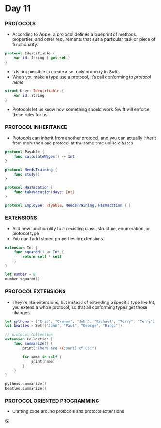 # Day 11

### PROTOCOLS
- According to Apple, a protocol defines a blueprint of methods, properties, and other requirements that suit a particular task or piece of functionality.
```swift
protocol Identifiable {
    var id: String { get set }
}
```
- It is not possible to create a set only property in Swift.
- When you make a type use a protocol, it’s call conforming to *protocol name*
```swift
struct User: Identifiable {
    var id: String
}
```
- Protocols let us know how something should work. Swift will enforce these rules for us.

### PROTOCOL INHERITANCE
- Protocols can inherit from another protocol, and you can actually inherit from more than one protocol at the same time unlike classes 

```swift
protocol Payable {
    func calculateWages() -> Int
}

protocol NeedsTraining {
    func study()
}

protocol HasVacation {
    func takeVacation(days: Int)
}

protocol Employee: Payable, NeedsTraining, HasVacation { }
```
### EXTENSIONS
- Add new functionality to an existing class, structure, enumeration, or protocol type
- You can’t add stored properties in extensions.

```swift
extension Int {
    func squared() -> Int {
        return self * self
    }
}

let number = 8
number.squared()
```
### PROTOCOL EXTENSIONS
- They’re like extensions, but instead of extending a specific type like Int, you extend a whole protocol, so that all conforming types get those changes.
```swift
let pythons = ["Eric", "Graham", "John", "Michael", "Terry", "Terry"]
let beatles = Set(["John", "Paul", "George", "Ringo"])

// protocol Collection
extension Collection {
    func summarize() {
        print("There are \(count) of us:")

        for name in self {
            print(name)
        }
    }
}

pythons.summarize()
beatles.summarize()
```
### PROTOCOL ORIENTED PROGRAMMING
- Crafting code around protocols and protocol extensions

:kissing:
